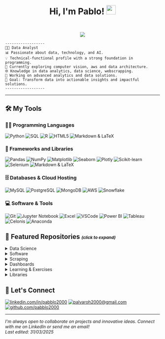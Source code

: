 <h1 align="center">
Hi, I'm Pablo!  
  <img src="https://media.giphy.com/media/hvRJCLFzcasrR4ia7z/giphy.gif" width="30">
</h1>
<br/>

<!-- Typing SVG -->
<p align="center">
  <img src="https://readme-typing-svg.herokuapp.com?lines=Data+Analyst;Big+Data+Enthusiast;Always+learning+and+exploring;Passionate+about+AI+%7C+Tech+%7C+Data&center=true&width=500&height=45"></a>
</p>


```
------------------
👨‍💻 Data Analyst
📊 Passionate about data, technology, and AI.  
💡 Technical-functional profile with a strong foundation in programming. 
🌱 Currently exploring computer vision, aws and data architecture. 
🌐 Knowledge in data analytics, data science, webscrapping.
🚀 Working on advanced analytics and data solutions.
🎯 Goal: Transform data into actionable insights and impactful solutions.
------------------
```
<hr>

## 🛠️ My Tools

### 👨‍💻 Programming Languages
<p>
    <img alt="Python" src="https://img.shields.io/badge/Python%20-%2314354C.svg?logo=python&logoColor=white">
    <img alt="SQL" src="https://img.shields.io/badge/SQL%20-%23025E8C.svg?logo=amazon-dynamodb&logoColor=white">
    <img alt="R" src="https://img.shields.io/badge/R%20-%23276DC3.svg?logo=r&logoColor=white">
    <img alt="HTML5" src="https://img.shields.io/badge/HTML5%20-%23E34F26.svg?logo=html5&logoColor=white">
    <img alt="Markdown & LaTeX" src="https://img.shields.io/badge/Markdown%20%26%20LaTeX-%23008080.svg?logo=latex&logoColor=white">
</p>

### 🧰 Frameworks and Libraries
<p>
    <img alt="Pandas" src="https://img.shields.io/badge/Pandas%20-%23150458.svg?logo=pandas&logoColor=white">
    <img alt="NumPy" src="https://img.shields.io/badge/NumPy%20-%23013243.svg?logo=numpy&logoColor=white">
    <img alt="Matplotlib" src="https://img.shields.io/badge/Matplotlib%20-%23326FA2.svg?logo=python&logoColor=white">
    <img alt="Seaborn" src="https://img.shields.io/badge/Seaborn%20-%2315899C.svg?logo=python&logoColor=white">
    <img alt="Plotly" src="https://img.shields.io/badge/Plotly%20-%233F4F75.svg?logo=plotly&logoColor=white">
    <img alt="Scikit-learn" src="https://img.shields.io/badge/Scikit--Learn%20-%23F7931E.svg?logo=scikit-learn&logoColor=white">
    <img alt="Selenium" src="https://img.shields.io/badge/Selenium%20-%2343B02A.svg?logo=selenium&logoColor=white">
    <img alt="Markdown & LaTeX" src="https://img.shields.io/badge/Markdown%20%26%20LaTeX-%23008080.svg?logo=latex&logoColor=white">

</p>

### 🗄️ Databases & Cloud Hosting
<p>
    <img alt="MySQL" src="https://img.shields.io/badge/MySQL-00000F?style=for-the-badge&logo=mysql&logoColor=white">
    <img alt="PostgreSQL" src="https://img.shields.io/badge/PostgreSQL-%23316192.svg?logo=postgresql&logoColor=white">
    <img alt="MongoDB" src="https://img.shields.io/badge/MongoDB-%2347A248.svg?logo=mongodb&logoColor=white">
    <img alt="AWS" src="https://img.shields.io/badge/AWS-%23FF9900.svg?logo=amazon-aws&logoColor=white">
    <img alt="Snowflake" src="https://img.shields.io/badge/Snowflake-%23FFFFFF.svg?logo=snowflake&logoColor=blue">
</p>

### 💻 Software & Tools
<p>
    <img alt="Git" src="https://img.shields.io/badge/Git%20-%23F05033.svg?logo=git&logoColor=white">
    <img alt="Jupyter Notebook" src="https://img.shields.io/badge/Jupyter%20-%23F37626.svg?logo=Jupyter&logoColor=white">
    <img alt="Excel" src="https://img.shields.io/badge/Excel-%23217346.svg?logo=microsoft-excel&logoColor=white">
    <img alt="VSCode" src="https://img.shields.io/badge/VSCode-%23007ACC.svg?logo=visual-studio-code&logoColor=white">
    <img alt="Power BI" src="https://img.shields.io/badge/Power%20BI-F2C811?style=for-the-badge&logo=power-bi&logoColor=black">
    <img alt="Tableau" src="https://img.shields.io/badge/Tableau-E97627?style=for-the-badge&logo=tableau&logoColor=white">
    <img alt="Celonis" src="https://img.shields.io/badge/Celonis-%2300A4CC.svg?logo=celonis&logoColor=white">
    <img alt="Anaconda" src="https://img.shields.io/badge/Anaconda-%2344A833.svg?logo=anaconda&logoColor=white">
</p>

## 📂 Featured Repositories <span style="font-size: 0.65em; font-style: italic;">(click to expand)</span>

<!-- Data Science -->
<details>
    <summary>Data Science</summary>
    <ul>
        <li><a href="https://github.com/pabblo2000/WinePredictions">Wine predictions</a>: Predictive modeling and machine learning projects.</li>
        <li><a href="https://github.com/pabblo2000/Datasaurus_and_Anscombe">Datasaurus_and_Anscombe</a>: Visualization of the Famous Datasaurus Dozen and Anscombe's quartet.</li>
        <li><a href="https://github.com/pabblo2000/plot_llm">Plot_LLM</a>: Tool for visualizing in a heatmap the query projection weights of the attention layers from pre-trained language models.</li>
    </ul>
</details>

<!-- Desktop Apps -->
<details>
    <summary>Software</summary>
    <ul>
        <li><a href="https://github.com/pabblo2000/Ofertas-Generator">Offer Generator</a>: A web application for making offers.</li>
        <li><a href="https://github.com/pabblo2000/Venvifly">Venvifly</a>: A desktop application for managing Python virtual environments.</li>
        <li><a href="https://github.com/pabblo2000/ScrapTool">ScrapTool</a>: A Desktop app for web scraping and data extraction.</li>
        <li><a href="https://github.com/pabblo2000/YouTubeAnalyzer">YouTubeAnalyzer</a>: A tool for analyzing YouTube video data, including comment extraction via API and sentiment analysis.</li>
        </ul>
</details>

<!-- Scraping -->
<details>
    <summary>Scraping</summary>
    <ul>
        <li><a href="https://github.com/pabblo2000/Scraping-Google-Contacts">Google Contacts Scraping</a>: Scraping in Google contacts using Selenium.</li>
        <li><a href="https://github.com/pabblo2000/ScrapTool">ScrapTool</a>: A Desktop app for web scraping and data extraction.</li>
    </ul>
</details>

<!-- Dashboards -->
<details>
    <summary>Dashboards</summary>
    <ul>
        <li><a href="https://github.com/pabblo2000/Turnover_dashboard">Turnover Dashboard</a>: HHRR Power BI dashboard</li>
        <li><a href="https://github.com/pabblo2000/BBVA_Externals_dashboard">Client organization Dashboard</a>: Power BI dashboard about the external people of a mayor bank</li>
        <li><a href="https://github.com/pabblo2000/Celonis_pizzeria_process_mining">Pizzeria Dashboard & Process Mining</a>: Celonis dashboard with process mining.</li>
    </ul>
</details>

<!-- Learning & Exercises-->
<details>
    <summary>Learning & Exercises</summary>
    <ul>
        <li><a href="https://github.com/pabblo2000/Mediapipe">Computer Vision</a>: Learning to use Mediapipe & OpenCV libraries.</li>
        <li><a href="https://github.com/pabblo2000/CS50x">CS50x</a>: Harvard's Computer Science courseexercises.</li>
        <li><a href="https://github.com/pabblo2000/CS50AI">CS50AI</a>: Harvard's CS50 Introduction to Artificial Intelligence with Python exercises.</li>
    </ul>
</details>

<!-- Libraries -->
<details>
    <summary>Libraries</summary>
    <ul>
        <li><a href="https://github.com/pabblo2000/pynacci">Pynacci</a>: A Python library for generating Fibonacci sequences and performing related mathematical operations.</li>
        <li><a href="https://github.com/pabblo2000/pybyrinth">Pybyrinth</a>: A Python library for generating and solving mazes.</li>
        <li><a href="https://github.com/pabblo2000/fillna_interpolation">fillna_interpolation</a>A function that lets you fills time series na's with different approaches</li>
    </ul>
</details>

## 🤝 Let's Connect

<p align="left">
    <!-- <a href="mailto:palvaroh2000@gmail.com"><img src="https://img.icons8.com/bubbles/50/000000/gmail.png" alt="Gmail"/></a>
        <a href="https://github.com/pabblo2000"><img src="https://img.icons8.com/bubbles/50/000000/github.png" alt="GitHub"/></a>
        <a href="https://linkedin.com/in/pabblo2000"><img src="https://img.icons8.com/bubbles/50/000000/linkedin.png" alt="LinkedIn"/></a> --> 
    <a href="https://linkedin.com/in/pabblo2000" title="linkedin.com/in/pabblo2000"><img alt="linkedin.com/in/pabblo2000" src="https://img.shields.io/badge/LinkedIn-%230077B5.svg?logo=linkedin&logoColor=white"></a>
    <a href="mailto:palvaroh2000@gmail.com" title="palvaroh2000@gmail.com"><img alt="palvaroh2000@gmail.com" src="https://img.shields.io/badge/Email-D14836?logo=gmail&logoColor=white"></a>
    <a href="https://github.com/pabblo2000" title="github.com/pabblo2000"><img alt="github.com/pabblo2000" src="https://img.shields.io/badge/GitHub-%23121011.svg?logo=github&logoColor=white"></a>
</p>

<hr>

<p align="left">
    <em>I'm always open to collaborate on projects and innovative ideas. Connect with me on LinkedIn or send me an email!</em><br>
    <em>Last edited: 31/03/2025</em>

</p>
